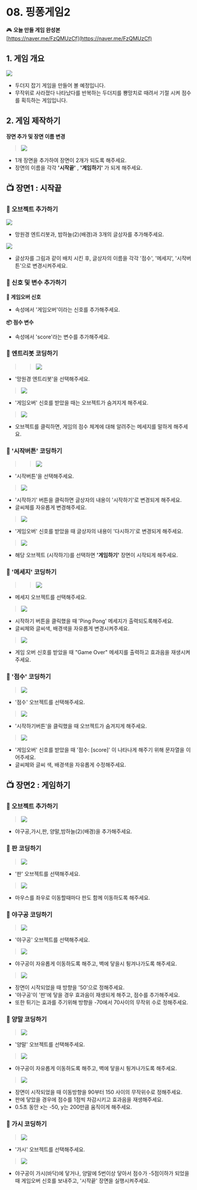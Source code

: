 # 08. 핑퐁게임2

🎮  **오늘 만들 게임 완성본**   
[https://naver.me/FzQMUzCf](https://naver.me/FzQMUzCf) 



## 1. 게임 개요
![](/img/08_핑퐁게임/8_8.png)

- 두더지 잡기 게임을 만들어 볼 예정입니다. 
- 무작위로 사라졌다 나타났다를 반복하는 두더지를 뿅망치로 때려서 기절 시켜 점수를 획득하는 게임입니다.

## 2. 게임 제작하기

**장면 추가 및 장면 이름 변경**

> ![](/img/08_핑퐁게임/8_44.png)

- 1개 장면을 추가하여 장면이 2개가 되도록 해주세요.  
- 장면의 이름을 각각 **'시작끝'** , **'게임하기'** 가 되게 해주세요. 


## 📺 장면1 : 시작끝



### 🧩 오브젝트 추가하기

![](/img/08_핑퐁게임/8_23.png)

- 망원경 엔트리봇과, 밤하늘(2)(배경)과 3개의 글상자를 추가해주세요. 


![](/img/08_핑퐁게임/8_24.png)

- 글상자를 그림과 같이 배치 시킨 후, 글상자의 이름을 각각 '점수', '메세지', '시작버튼'으로 변경시켜주세요. 


### 🧩 신호 및 변수 추가하기 

**🛜 게임오버 신호**
- 속성에서 '게임오버'이라는 신호를 추가해주세요.

**📦 점수 변수**
- 속성에서 'score'라는 변수를 추가해주세요. 



### 🧩 엔트리봇 코딩하기

>>  ![](/img/08_핑퐁게임/엔트리.png)
- '망원경 엔트리봇'을 선택해주세요.

> ![](/img/08_핑퐁게임/8_28.png)

- '게임오버' 신호를 받았을 때는 오브젝트가 숨겨지게 해주세요. 

> ![](/img/08_핑퐁게임/8_29.png)

- 오브젝트를 클릭하면, 게임의 점수 체계에 대해 알려주는 메세지를 말하게 해주세요. 


### 🧩 '시작버튼' 코딩하기

>>  ![](/img/08_핑퐁게임/시작버튼.png)
- '시작버튼'을 선택해주세요. 

> ![](/img/08_핑퐁게임/8_25.png)

- '시작하기' 버튼을 클릭하면 글상자의 내용이 '시작하기'로 변경되게 해주세요. 
- 글씨체를 자유롭게 변경해주세요. 

> ![](/img/08_핑퐁게임/8_26.png)

- '게임오버' 신호를 받았을 때 글상자의 내용이 '다시하기'로 변경되게 해주세요. 

> ![](/img/08_핑퐁게임/8_27.png)

- 해당 오브젝트 (시작하기)를 선택하면 **'게임하기'** 장면이 시작되게 해주세요. 

### 🧩 '메세지' 코딩하기

> > ![](/img/08_핑퐁게임/메세지.png)

- 메세지 오브젝트를 선택해주세요.

> ![](/img/08_핑퐁게임/8_30.png)

- 시작하기 버튼을 클릭했을 때 'Ping Pong' 메세지가 출력되도록해주세요.
- 글씨체와 글씨색, 배경색을 자유롭게 변경시켜주세요.

> ![](/img/08_핑퐁게임/8_46.png)

- 게임 오버 신호를 받았을 때 "Game Over" 메세지를 출력하고 효과음을 재생시켜주세요. 


### 🧩 '점수' 코딩하기

> ![](/img/08_핑퐁게임/점수.png)

- '점수' 오브젝트를 선택해주세요. 


> ![](/img/08_핑퐁게임/8_32.png)
- '시작하기버튼'을 클릭했을 때 오브젝트가 숨겨지게 해주세요. 


> ![](/img/08_핑퐁게임/8_33.png) 
- '게임오버' 신호를 받았을 때 '점수: [score]' 이 나타나게 해주기 위해 문자열을 이어주세요.
- 글씨체와 글씨 색, 배경색을 자유롭게 수정해주세요. 


## 📺 장면2 : 게임하기



### 🧩 오브젝트 추가하기

> ![](/img/08_핑퐁게임/8_37.png)
- 야구공,가시,판, 양말,밤하늘(2)(배경)을 추가해주세요. 


### 🧩 판 코딩하기

> ![](/img/08_핑퐁게임/판.png)
- '판' 오브젝트를 선택해주세요. 

> ![](/img/08_핑퐁게임/8_38.png)

- 마우스를 좌우로 이동할때마다 판도 함께 이동하도록 해주세요. 

### 🧩 야구공 코딩하기 

> ![](/img/08_핑퐁게임/야구공.png)
- '야구공' 오브젝트를 선택해주세요. 

> ![](/img/08_핑퐁게임/8_39.png)

- 야구공이 자유롭게 이동하도록 해주고, 벽에 닿을시 튕겨나가도록 해주세요. 


> ![](/img/08_핑퐁게임/8_40.png)


- 장면이 시작되었을 때 방향을 '50'으로 정해주세요. 
- '야구공'이 '판'에 닿을 경우 효과음이 재생되게 해주고, 점수를 추가해주세요. 
- 또한 튀기는 효과를 주기위해 방향을 -70에서 70사이의 무작위 수로 정해주세요. 

### 🧩 양말 코딩하기 

> ![](/img/08_핑퐁게임/양말.png)
- '양말' 오브젝트를 선택해주세요. 


> ![](/img/08_핑퐁게임/8_41.png)

- 야구공이 자유롭게 이동하도록 해주고, 벽에 닿을시 튕겨나가도록 해주세요. 


> ![](/img/08_핑퐁게임/8_42.png)

- 장면이 시작되었을 때 이동방향을 90부터 150 사이의 무작위수로 정해주세요.
- 판에 닿았을 경우에 점수를 1점씩 차감시키고 효과음을 재생해주세요. 
- 0.5초 동안 x는 -50, y는 200만큼 움직이게 해주세요. 



### 🧩 가시 코딩하기

> ![](/img/08_핑퐁게임/가시.png)

- '가시' 오브젝트를 선택해주세요. 


> ![](/img/08_핑퐁게임/8_43.png)
- 야구공이 가시(바닥)에 닿거나, 양말에 5번이상 닿아서 점수가 -5점이하가 되었을 때 게임오버 신호를 보내주고, '시작끝' 장면을 실행시켜주세요. 
